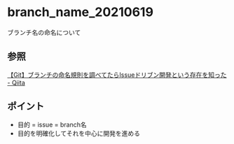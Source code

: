 # branch_name_20210619

ブランチ名の命名について

## 参照

[【Git】ブランチの命名規則を調べてたらIssueドリブン開発という存在を知った \- Qiita](https://qiita.com/c6tower/items/fe2aa4ecb78bef69928f)

## ポイント

* 目的 = issue = branch名
* 目的を明確化してそれを中心に開発を進める
